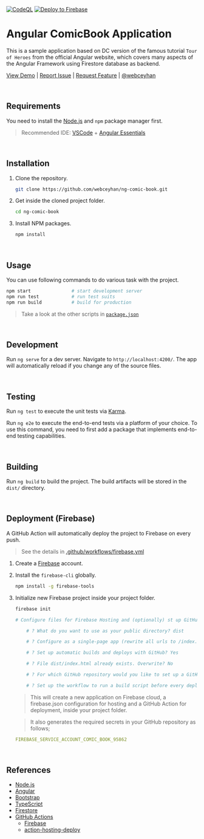 <!-- AUTOMATION BADGES -->

[![CodeQL](https://github.com/webceyhan/ng-comic-book/actions/workflows/codeql-analysis.yml/badge.svg)](https://github.com/webceyhan/ng-comic-book/actions/workflows/codeql-analysis.yml)
[![Deploy to Firebase](https://github.com/webceyhan/ng-comic-book/actions/workflows/firebase.yml/badge.svg)](https://github.com/webceyhan/ng-comic-book/actions/workflows/firebase.yml)

<!-- LOGO (OPTIONAL) -->
<!-- <img src="./src/assets/hero.png" width="100px"> -->


<!-- HEADER ///////////////////////////////////////////////////////////// -->

# Angular ComicBook Application

This is a sample application based on DC version of the famous tutorial `Tour of Heroes` from the official Angular website, which covers many aspects of the Angular Framework using Firestore database as backend.

[View Demo](https://comic-book-95862.web.app) |
[Report Issue](https://github.com/webceyhan/ng-comic-book/issues) |
[Request Feature](https://github.com/webceyhan/ng-comic-book/pulls) |
[@webceyhan](https://twitter.com/webceyhan)

<br>
<!-- REQUIREMENTS /////////////////////////////////////////////////////// -->

## Requirements

You need to install the [Node.js](https://nodejs.dev/)
and `npm` package manager first.

> Recommended IDE:
> [VSCode](https://code.visualstudio.com/) + [Angular Essentials](https://marketplace.visualstudio.com/items?itemName=johnpapa.angular-essentials)

<br>
<!-- INSTALLATION //////////////////////////////////////////////////////// -->

## Installation

1. Clone the repository.
    ```sh
    git clone https://github.com/webceyhan/ng-comic-book.git
    ```
2. Get inside the cloned project folder.
    ```sh
    cd ng-comic-book
    ```
3. Install NPM packages.
    ```sh
    npm install
    ```

<br>
<!-- USAGE /////////////////////////////////////////////////////////////// -->

## Usage

You can use following commands to do various task with the project.

```sh
npm start               # start development server
npm run test            # run test suits
npm run build           # build for production
```

> Take a look at the other scripts in [`package.json`](./package.json)

<br>
<!-- DEVELOPMENT ///////////////////////////////////////////////////////// -->

## Development

Run `ng serve` for a dev server. Navigate to `http://localhost:4200/`. The app will automatically reload if you change any of the source files.

<br>
<!-- TESTING ///////////////////////////////////////////////////////////// -->

## Testing

Run `ng test` to execute the unit tests via [Karma](https://karma-runner.github.io).

Run `ng e2e` to execute the end-to-end tests via a platform of your choice. To use this command, you need to first add a package that implements end-to-end testing capabilities.

<br>
<!-- BUILDING //////////////////////////////////////////////////////////// -->

## Building

Run `ng build` to build the project. The build artifacts will be stored in the `dist/` directory.

<br>
<!-- DEPLOYMENT ////////////////////////////////////////////////////////// -->

## Deployment (Firebase)

A GitHub Action will automatically deploy the project to Firebase on every push.

> See the details in [.github/workflows/firebase.yml](./.github/workflows/firebase.yml)

1. Create a [Firebase](https://firebase.google.com/) account.

2. Install the `firebase-cli` globally.

    ```sh
    npm install -g firebase-tools
    ```

3. Initialize new Firebase project inside your project folder.

    ```sh
    firebase init
    
    # Configure files for Firebase Hosting and (optionally) st up GitHub Action deploys

        # ? What do you want to use as your public directory? dist

        # ? Configure as a single-page app (rewrite all urls to /index.html)? Yes

        # ? Set up automatic builds and deploys with GitHub? Yes

        # ? File dist/index.html already exists. Overwrite? No

        # ? For which GitHub repository would you like to set up a GitHub workflow? (format: user/repository) webceyhan/vue-splendid-food

        # ? Set up the workflow to run a build script before every deploy? Yes
    ```

    > This will create a new application on Firebase cloud, a firebase.json configuration for hosting and a GitHub Action for deployment, inside your project folder.

    > It also generates the required secrets in your GitHub repository as follows;

    ```yaml
    FIREBASE_SERVICE_ACCOUNT_COMIC_BOOK_95862
    ```


<br>
<!-- REFERENCES ////////////////////////////////////////////////////////// -->

## References

-   [Node.js](https://nodejs.dev/)
-   [Angular](https://angular.io/)
-   [Bootstrap](https://getbootstrap.com)
-   [TypeScript](https://www.typescriptlang.org)
-   [Firestore](https://firebase.google.com/products/firestore)
-   [GitHub Actions](https://docs.github.com/en/actions)
    -   [Firebase](https://firebase.google.com/)
    -   [action-hosting-deploy](https://github.com/FirebaseExtended/action-hosting-deploy)
